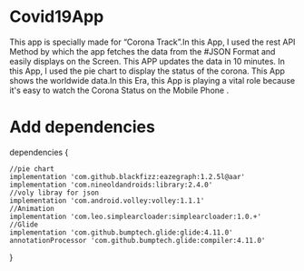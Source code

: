 # Covid19App
This app is specially made for “Corona Track”.In this App, I used the rest API Method by which the app fetches the data from the #JSON Format and easily displays on the Screen.
This APP updates the data in 10 minutes. In this App, I used the pie chart to display the status of the corona. 
This App shows the worldwide data.In this Era, this App is playing a vital role because it's easy to watch the Corona Status on the Mobile Phone .

# Add dependencies 
   dependencies {
    
    //pie chart
    implementation 'com.github.blackfizz:eazegraph:1.2.5l@aar'
    implementation 'com.nineoldandroids:library:2.4.0'
    //voly libray for json
    implementation 'com.android.volley:volley:1.1.1'
    //Animation
    implementation 'com.leo.simplearcloader:simplearcloader:1.0.+'
    //Glide
    implementation 'com.github.bumptech.glide:glide:4.11.0'
    annotationProcessor 'com.github.bumptech.glide:compiler:4.11.0'


}
